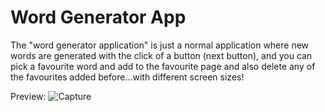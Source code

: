 # Word Generator App

The "word generator application" is just a normal application where new words
are generated with the click of a button (next button), and you can pick a 
favourite word and add to the favourite page and also delete any of the favourites 
added before...with different screen sizes!

Preview:
![Capture](https://github.com/Jo-shua09/word-generator-app/assets/145058154/51e41fc5-f7b4-43bc-81fb-02cfd2d0cc17)
